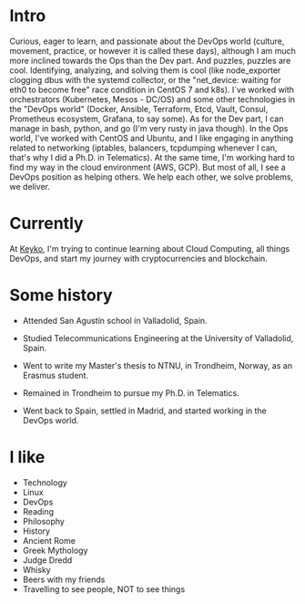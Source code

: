 
# Intro

Curious, eager to learn, and passionate about the DevOps world (culture, movement, practice, or however it is called these days), although I am much more inclined towards the Ops than the Dev part. And puzzles, puzzles are cool. Identifying, analyzing, and solving them is cool (like node_exporter clogging dbus with the systemd collector, or the "net_device: waiting for eth0 to become free" race condition in CentOS 7 and k8s). I´ve worked with orchestrators (Kubernetes, Mesos - DC/OS) and some other technologies in the "DevOps world" (Docker, Ansible, Terraform, Etcd, Vault, Consul, Prometheus ecosystem, Grafana, to say some). As for the Dev part, I can manage in bash, python, and go (I'm very rusty in java though). In the Ops world, I've worked with CentOS and Ubuntu, and I like engaging in anything related to networking (iptables, balancers, tcpdumping whenever I can, that's why I did a Ph.D. in Telematics). At the same time, I'm working hard to find my way in the cloud environment (AWS, GCP). But most of all, I see a DevOps position as helping others. We help each other, we solve problems, we deliver.

# Currently

At [Keyko](https://keyko.io/), I'm trying to continue learning about Cloud Computing, all things DevOps, and start my journey with cryptocurrencies and blockchain.

# Some history

- Attended San Agustín school in Valladolid, Spain.

- Studied Telecommunications Engineering at the University of Valladolid, Spain.

- Went to write my Master's thesis to NTNU, in Trondheim, Norway, as an Erasmus student.

- Remained in Trondheim to pursue my Ph.D. in Telematics.

- Went back to Spain, settled in Madrid, and started working in the DevOps world.

# I like

- Technology
- Linux
- DevOps
- Reading
- Philosophy
- History
- Ancient Rome
- Greek Mythology
- Judge Dredd
- Whisky
- Beers with my friends
- Travelling to see people, NOT to see things
